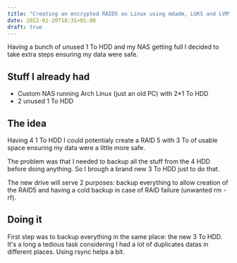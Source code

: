 ```yaml
---
title: "Creating an encrypted RAID5 on Linux using mdadm, LUKS and LVM"
date: 2022-01-20T18:31+01:00
draft: true
---
```


Having a bunch of unused 1 To HDD and my NAS getting full I decided to take extra steps ensuring my data were safe.

## Stuff I already had

* Custom NAS running Arch Linux (just an old PC) with 2*1 To HDD
* 2 unused 1 To HDD

## The idea

Having 4 1 To HDD I could potentialy create a RAID 5 with 3 To of usable space ensuring my data were a little more safe.

The problem was that I needed to backup all the stuff from the 4 HDD before doing anything. So I brough a brand new 3 To HDD just to do that.

The new drive will serve 2 purposes: backup everything to allow creation of the RAID5 and having a cold backup in case of RAID failure (unwanted rm -rf).

## Doing it

First step was to backup everything in the same place: the new 3 To HDD. It's a long a tedious task considering I had a lot of duplicates datas in different places. Using rsync helps a bit.